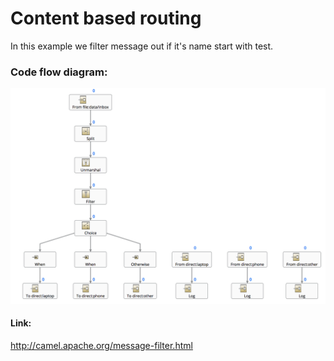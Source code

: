 # Content based routing
In this example we filter message out if it's name start with test.

### Code flow diagram:
![alt text](../images/message-filter.png)

#### Link:
http://camel.apache.org/message-filter.html